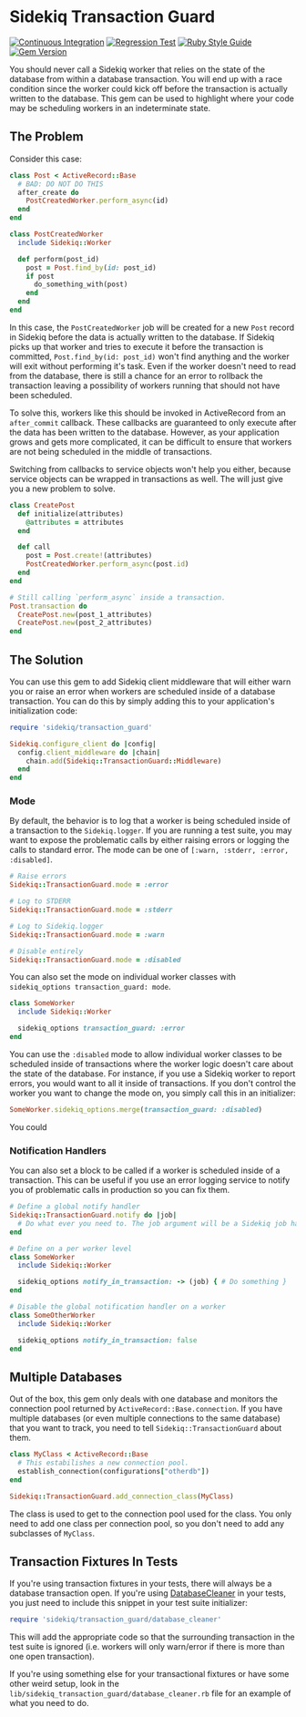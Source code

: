 # Sidekiq Transaction Guard

[![Continuous Integration](https://github.com/bdurand/sidekiq-transaction_guard/actions/workflows/continuous_integration.yml/badge.svg)](https://github.com/bdurand/sidekiq-transaction_guard/actions/workflows/continuous_integration.yml)
[![Regression Test](https://github.com/bdurand/sidekiq-transaction_guard/actions/workflows/regression_test.yml/badge.svg)](https://github.com/bdurand/sidekiq-transaction_guard/actions/workflows/regression_test.yml)
[![Ruby Style Guide](https://img.shields.io/badge/code_style-standard-brightgreen.svg)](https://github.com/testdouble/standard)
[![Gem Version](https://badge.fury.io/rb/sidekiq-transaction_guard.svg)](https://badge.fury.io/rb/sidekiq-transaction_guard)

You should never call a Sidekiq worker that relies on the state of the database from within a database transaction. You will end up with a race condition since the worker could kick off before the transaction is actually written to the database. This gem can be used to highlight where your code may be scheduling workers in an indeterminate state.

## The Problem

Consider this case:

```ruby
class Post < ActiveRecord::Base
  # BAD: DO NOT DO THIS
  after_create do
    PostCreatedWorker.perform_async(id)
  end
end

class PostCreatedWorker
  include Sidekiq::Worker

  def perform(post_id)
    post = Post.find_by(id: post_id)
    if post
      do_something_with(post)
    end
  end
end
```

In this case, the `PostCreatedWorker` job will be created for a new `Post` record in Sidekiq before the data is actually written to the database. If Sidekiq picks up that worker and tries to execute it before the transaction is committed, `Post.find_by(id: post_id)` won't find anything and the worker will exit without performing it's task. Even if the worker doesn't need to read from the database, there is still a chance for an error to rollback the transaction leaving a possibility of workers running that should not have been scheduled.

To solve this, workers like this should be invoked in ActiveRecord from an `after_commit` callback. These callbacks are guaranteed to only execute after the data has been written to the database. However, as your application grows and gets more complicated, it can be difficult to ensure that workers are not being scheduled in the middle of transactions.

Switching from callbacks to service objects won't help you either, because service objects can be wrapped in transactions as well. The will just give you a new problem to solve.

```ruby
class CreatePost
  def initialize(attributes)
    @attributes = attributes
  end

  def call
    post = Post.create!(attributes)
    PostCreatedWorker.perform_async(post.id)
  end
end

# Still calling `perform_async` inside a transaction.
Post.transaction do
  CreatePost.new(post_1_attributes)
  CreatePost.new(post_2_attributes)
end
```

## The Solution

You can use this gem to add Sidekiq client middleware that will either warn you or raise an error when workers are scheduled inside of a database transaction. You can do this by simply adding this to your application's initialization code:

```ruby
require 'sidekiq/transaction_guard'

Sidekiq.configure_client do |config|
  config.client_middleware do |chain|
    chain.add(Sidekiq::TransactionGuard::Middleware)
  end
end
```

### Mode

By default, the behavior is to log that a worker is being scheduled inside of a transaction to the `Sidekiq.logger`. If you are running a test suite, you may want to expose the problematic calls by either raising errors or logging the calls to standard error. The mode can be one of `[:warn, :stderr, :error, :disabled]`.

```ruby
# Raise errors
Sidekiq::TransactionGuard.mode = :error

# Log to STDERR
Sidekiq::TransactionGuard.mode = :stderr

# Log to Sidekiq.logger
Sidekiq::TransactionGuard.mode = :warn

# Disable entirely
Sidekiq::TransactionGuard.mode = :disabled
```

You can also set the mode on individual worker classes with `sidekiq_options transaction_guard: mode`.

```ruby
class SomeWorker
  include Sidekiq::Worker

  sidekiq_options transaction_guard: :error
end
```


You can use the `:disabled` mode to allow individual worker classes to be scheduled inside of transactions where the worker logic doesn't care about the state of the database. For instance, if you use a Sidekiq worker to report errors, you would want to all it inside of transactions. If you don't control the worker you want to change the mode on, you simply call this in an initializer:

```ruby
SomeWorker.sidekiq_options.merge(transaction_guard: :disabled)
```

You could

### Notification Handlers

You can also set a block to be called if a worker is scheduled inside of a transaction. This can be useful if you use an error logging service to notify you of problematic calls in production so you can fix them.

```ruby
# Define a global notify handler
Sidekiq::TransactionGuard.notify do |job|
  # Do what ever you need to. The job argument will be a Sidekiq job hash.
end

# Define on a per worker level
class SomeWorker
  include Sidekiq::Worker

  sidekiq_options notify_in_transaction: -> (job) { # Do something }
end

# Disable the global notification handler on a worker
class SomeOtherWorker
  include Sidekiq::Worker

  sidekiq_options notify_in_transaction: false
end
```

## Multiple Databases

Out of the box, this gem only deals with one database and monitors the connection pool returned by `ActiveRecord::Base.connection`. If you have multiple databases (or even multiple connections to the same database) that you want to track, you need to tell `Sidekiq::TransactionGuard` about them.

```ruby
class MyClass < ActiveRecord::Base
  # This estabilishes a new connection pool.
  establish_connection(configurations["otherdb"])
end

Sidekiq::TransactionGuard.add_connection_class(MyClass)
```

The class is used to get to the connection pool used for the class. You only need to add one class per connection pool, so you don't need to add any subclasses of `MyClass`.

## Transaction Fixtures In Tests

If you're using transaction fixtures in your tests, there will always be a database transaction open. If you're using [DatabaseCleaner](https://github.com/DatabaseCleaner/database_cleaner) in your tests, you just need to include this snippet in your test suite initializer:

```ruby
require 'sidekiq/transaction_guard/database_cleaner'
```

This will add the appropriate code so that the surrounding transaction in the test suite is ignored (i.e. workers will only warn/error if there is more than one open transaction).

If you're using something else for your transactional fixtures or have some other weird setup, look in the `lib/sidekiq_transaction_guard/database_cleaner.rb` file for an example of what you need to do.
